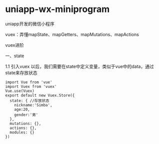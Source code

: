 # uniapp-wx-miniprogram
uniapp开发的微信小程序

vuex：弄懂mapState、mapGetters、mapMutations、mapActions

vuex进阶

一、state

1.1 引入vuex 以后，我们需要在state中定义变量，类似于vue中的data，通过state来存放状态
```
import Vue from 'vue'
import Vuex from 'vuex'
Vue.use(Vuex)
export default new Vuex.Store({
  state: { //存放状态
    nickname:'Simba',
    age:20,
    gender:'男'
  },
  mutations: {},
  actions: {},
  modules: {}
})
```
